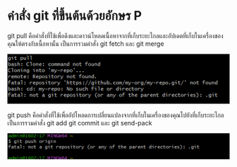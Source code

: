 # คำสั่ง git ที่ขึ้นต้นด้วยอักษร P

git pull 
คือคำสั่งที่ใช้เพื่อดึงและดาวน์โหลดเนื้อหาจากที่เก็บระยะไกลและอัปเดตที่เก็บในเครื่องของคุณให้ตรงกับเนื้อหานั้น เป็นการรวมคำสั่ง git fetch และ git merge


![Alt text](image-29.png)

git push
 คือคำสั่งที่ใช้เพื่ออัปโหลดการเปลี่ยนแปลงจากที่เก็บในเครื่องของคุณไปยังที่เก็บระยะไกล เป็นการรวมคำสั่ง git add git commit และ git send-pack

 ![Alt text](image-30.png)